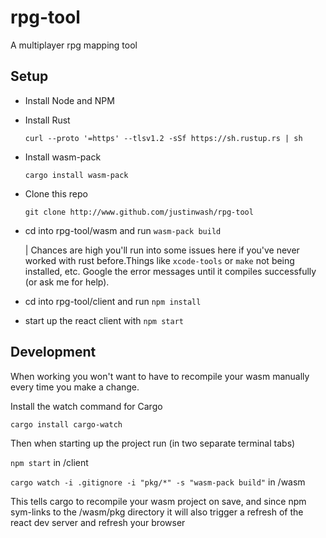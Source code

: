 # rpg-tool

A multiplayer rpg mapping tool

## Setup

- Install Node and NPM
- Install Rust

  `curl --proto '=https' --tlsv1.2 -sSf https://sh.rustup.rs | sh`

- Install wasm-pack

  `cargo install wasm-pack`

- Clone this repo

  `git clone http://www.github.com/justinwash/rpg-tool`

- cd into rpg-tool/wasm and run `wasm-pack build`

  | Chances are high you'll run into some issues here if you've never worked with rust before.Things like `xcode-tools` or `make` not being installed, etc. Google the error messages until it compiles successfully (or ask me for help).

- cd into rpg-tool/client and run `npm install`

- start up the react client with `npm start`

## Development

When working you won't want to have to recompile your wasm manually every time you make a change.

Install the watch command for Cargo

`cargo install cargo-watch`

Then when starting up the project run (in two separate terminal tabs)

`npm start` in /client

`cargo watch -i .gitignore -i "pkg/*" -s "wasm-pack build"` in /wasm

This tells cargo to recompile your wasm project on save, and since npm sym-links to the /wasm/pkg directory it will also trigger a refresh of the react dev server and refresh your browser
